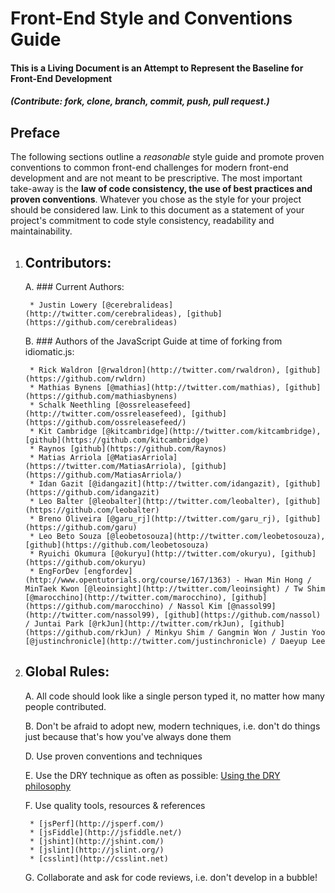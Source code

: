 # Front-End Style and Conventions Guide

#### This is a Living Document is an Attempt to Represent the Baseline for Front-End Development
##### (Contribute: fork, clone, branch, commit, push, pull request.)

## Preface

The following sections outline a _reasonable_ style guide and promote proven conventions to common front-end challenges for modern front-end development and are not meant to be prescriptive. The most important take-away is the **law of code consistency, the use of best practices and proven conventions**. Whatever you chose as the style for your project should be considered law. Link to this document as a statement of your project's commitment to code style consistency, readability and maintainability.

1. ## Contributors:

	A. ### Current Authors:

		* Justin Lowery [@cerebralideas](http://twitter.com/cerebralideas), [github](https://github.com/cerebralideas)
	
	B. ### Authors of the JavaScript Guide at time of forking from idiomatic.js:
	
		* Rick Waldron [@rwaldron](http://twitter.com/rwaldron), [github](https://github.com/rwldrn)
		* Mathias Bynens [@mathias](http://twitter.com/mathias), [github](https://github.com/mathiasbynens)
		* Schalk Neethling [@ossreleasefeed](http://twitter.com/ossreleasefeed), [github](https://github.com/ossreleasefeed/)
		* Kit Cambridge	[@kitcambridge](http://twitter.com/kitcambridge), [github](https://github.com/kitcambridge)
		* Raynos [github](https://github.com/Raynos)
		* Matias Arriola [@MatiasArriola](https://twitter.com/MatiasArriola), [github](https://github.com/MatiasArriola/)
		* Idan Gazit [@idangazit](http://twitter.com/idangazit), [github](https://github.com/idangazit)
		* Leo Balter [@leobalter](http://twitter.com/leobalter), [github](https://github.com/leobalter)
		* Breno Oliveira [@garu_rj](http://twitter.com/garu_rj), [github](https://github.com/garu)
		* Leo Beto Souza [@leobetosouza](http://twitter.com/leobetosouza), [github](https://github.com/leobetosouza)
		* Ryuichi Okumura [@okuryu](http://twitter.com/okuryu), [github](https://github.com/okuryu)
		* EngForDev [engfordev](http://www.opentutorials.org/course/167/1363) - Hwan Min Hong / MinTaek Kwon [@leoinsight](http://twitter.com/leoinsight) / Tw Shim [@marocchino](http://twitter.com/marocchino), [github](https://github.com/marocchino) / Nassol Kim [@nassol99](http://twitter.com/nassol99), [github](https://github.com/nassol) / Juntai Park [@rkJun](http://twitter.com/rkJun), [github](https://github.com/rkJun) / Minkyu Shim / Gangmin Won / Justin Yoo [@justinchronicle](http://twitter.com/justinchronicle) / Daeyup Lee

1. ## Global Rules:

	A. All code should look like a single person typed it, no matter how many people contributed.
	
	B. Don't be afraid to adopt new, modern techniques, i.e. don't do things just because that's how you've always done them
	
	D. Use proven conventions and techniques
	
	E. Use the DRY technique as often as possible: [Using the DRY philosophy](http://en.wikipedia.org/wiki/Don't_repeat_yourself)
	
	F. Use quality tools, resources & references
	
		* [jsPerf](http://jsperf.com/)
		* [jsFiddle](http://jsfiddle.net/)
		* [jshint](http://jshint.com/)
		* [jslint](http://jslint.org/)
		* [csslint](http://csslint.net)
	
	G. Collaborate and ask for code reviews, i.e. don't develop in a bubble!
	
	